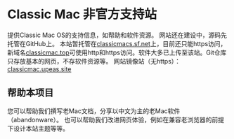 # Classic Mac 非官方支持站
提供Classic Mac OS的支持信息，如帮助和软件资源。
网站还在建设中，源码先托管在GitHub上。
本站暂托管在[classicmacs.sf.net](https://classicmacs.sourceforge.io/)上，目前还只能https访问，新域名[classicmac.top](http://classicmac.top)可使用http和https访问。软件大多已上传至该站。Git仓库只存放基本的网页，不存软件资源等。
网站镜像站（无https）：[classicmac.upeas.site](http://classicmac.upeas.site) 

## 帮助本项目
您可以帮助我们撰写老Mac文档，分享以中文为主的老Mac软件（abandonware）。
也可以帮助我们改进网页体验，例如在兼容老浏览器的前提下设计本站主题等等。
